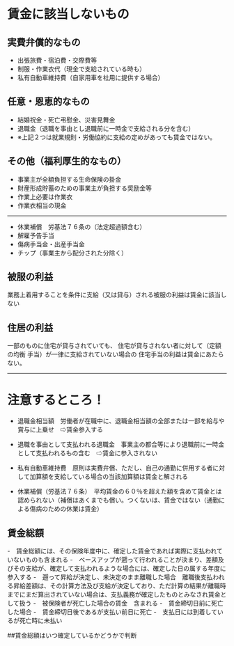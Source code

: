 # 賃金に該当しないもの

## 実費弁償的なもの
- 出張旅費・宿泊費・交際費等
- 制服・作業衣代（現金で支給されている時も）
- 私有自動車維持費（自家用車を社用に提供する場合）

## 任意・恩恵的なもの
- 結婚祝金・死亡弔慰金、災害見舞金
- 退職金（退職を事由とし退職前に一時金で支給される分を含む）
- ※上記２つは就業規則・労働協約に支給の定めがあっても賃金ではない。

## その他（福利厚生的なもの）
- 事業主が全額負担する生命保険の掛金
- 財産形成貯蓄のための事業主が負担する奨励金等
- 作業上必要は作業衣
- 作業衣相当の現金
---
- 休業補償　労基法７６条の（法定超過額含む）
- 解雇予告手当
- 傷病手当金・出産手当金
- チップ（事業主から配分された分除く）

## 被服の利益
業務上着用することを条件に支給（又は貸与）される被服の利益は賃金に該当しない

## 住居の利益
一部のものに住宅が貸与されていても、
住宅が貸与されない者に対して（定額の均衡
手当）が一律に支給されていない場合の
住宅手当の利益は賃金にあたらない。

---

# 注意するところ！
- 退職金相当額　労働者が在職中に、退職金相当額の全部または一部を給与や賞与に上乗せ　⇨賃金参入する
- 退職を事由として支払われる退職金　事業主の都合等により退職前に一時金として支払われるもの含む　⇨賃金に参入されない

- 私有自動車維持費　原則は実費弁償、ただし、自己の通勤に併用する者に対して加算額を支給している場合の当該加算額は賃金と解される
- 休業補償（労基法７６条）　平均賃金の６０％を超えた額を含めて賃金とは認められない（補償はあくまでも償い。つくないは、賃金ではない（通勤による傷病のための休業は賃金）

## 賃金総額
-　賃金総額には、その保険年度中に、確定した賃金であれば実際に支払われていないものも含まれる
-　ベースアップが遡って行われることが決まり、差額及びその支給が、確定して支払われるような場合には、確定した日の属する年度に参入する
-　遡って昇給が決定し、未決定のまま離職した場合　離職後支払われる昇給差額は、その計算方法及び支給が決定しており、ただ計算の結果が離職時までにまだ算出されていない場合は、支払義務が確定したものとみなされ賃金として扱う
-　被保険者が死亡した場合の賃金　含まれる
-　賃金締切日前に死亡した場合
-　賃金締切日後であるが支払い前日に死亡
-　支払日には到着しているが死亡時に未払い

##賃金総額はいつ確定しているかどうかで判断
